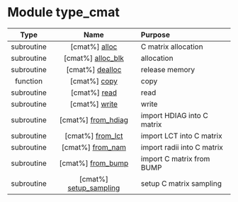 # Module type_cmat

| Type | Name | Purpose |
| :--: | :--: | :---------- |
| subroutine | [cmat%] [alloc](https://github.com/benjaminmenetrier/bump/tree/master/src/type_cmat.F90#L58) | C matrix allocation |
| subroutine | [cmat%] [alloc_blk](https://github.com/benjaminmenetrier/bump/tree/master/src/type_cmat.F90#L87) | allocation |
| subroutine | [cmat%] [dealloc](https://github.com/benjaminmenetrier/bump/tree/master/src/type_cmat.F90#L115) | release memory |
| function | [cmat%] [copy](https://github.com/benjaminmenetrier/bump/tree/master/src/type_cmat.F90#L142) | copy |
| subroutine | [cmat%] [read](https://github.com/benjaminmenetrier/bump/tree/master/src/type_cmat.F90#L198) | read |
| subroutine | [cmat%] [write](https://github.com/benjaminmenetrier/bump/tree/master/src/type_cmat.F90#L291) | write |
| subroutine | [cmat%] [from_hdiag](https://github.com/benjaminmenetrier/bump/tree/master/src/type_cmat.F90#L366) | import HDIAG into C matrix |
| subroutine | [cmat%] [from_lct](https://github.com/benjaminmenetrier/bump/tree/master/src/type_cmat.F90#L548) | import LCT into C matrix |
| subroutine | [cmat%] [from_nam](https://github.com/benjaminmenetrier/bump/tree/master/src/type_cmat.F90#L622) | import radii into C matrix |
| subroutine | [cmat%] [from_bump](https://github.com/benjaminmenetrier/bump/tree/master/src/type_cmat.F90#L684) | import C matrix from BUMP |
| subroutine | [cmat%] [setup_sampling](https://github.com/benjaminmenetrier/bump/tree/master/src/type_cmat.F90#L781) | setup C matrix sampling |
